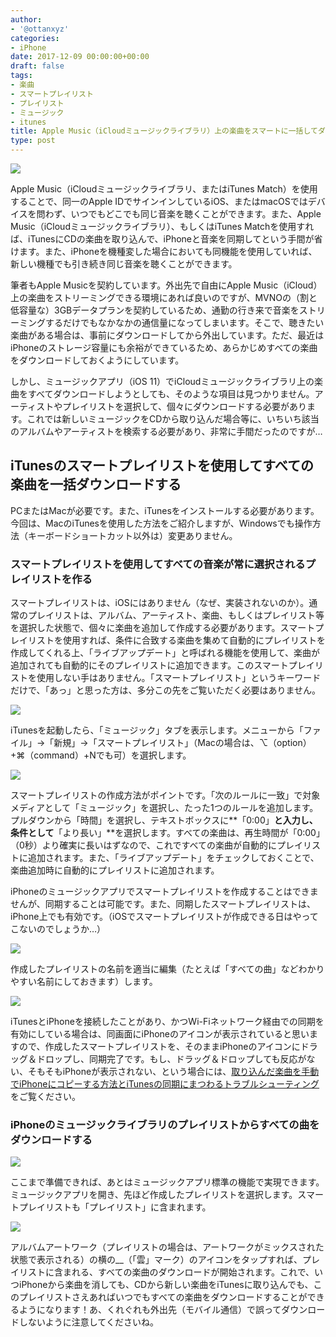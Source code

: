 ```yaml
---
author:
- '@ottanxyz'
categories:
- iPhone
date: 2017-12-09 00:00:00+00:00
draft: false
tags:
- 楽曲
- スマートプレイリスト
- プレイリスト
- ミュージック
- itunes
title: Apple Music（iCloudミュージックライブラリ）上の楽曲をスマートに一括してダウンロードする方法
type: post
---
```


![](171209-5a2bde03513bf.jpg)

Apple Music（iCloudミュージックライブラリ、またはiTunes Match）を使用することで、同一のApple IDでサインインしているiOS、またはmacOSではデバイスを問わず、いつでもどこでも同じ音楽を聴くことができます。また、Apple Music（iCloudミュージックライブラリ）、もしくはiTunes Matchを使用すれば、iTunesにCDの楽曲を取り込んで、iPhoneと音楽を同期してという手間が省けます。また、iPhoneを機種変した場合においても同機能を使用していれば、新しい機種でも引き続き同じ音楽を聴くことができます。

筆者もApple Musicを契約しています。外出先で自由にApple Music（iCloud）上の楽曲をストリーミングできる環境にあれば良いのですが、MVNOの（割と低容量な）3GBデータプランを契約しているため、通勤の行き来で音楽をストリーミングするだけでもなかなかの通信量になってしまいます。そこで、聴きたい楽曲がある場合は、事前にダウンロードしてから外出しています。ただ、最近はiPhoneのストレージ容量にも余裕ができているため、あらかじめすべての楽曲をダウンロードしておくようにしています。

しかし、ミュージックアプリ（iOS 11）でiCloudミュージックライブラリ上の楽曲をすべてダウンロードしようとしても、そのような項目は見つかりません。アーティストやプレイリストを選択して、個々にダウンロードする必要があります。これでは新しいミュージックをCDから取り込んだ場合等に、いちいち該当のアルバムやアーティストを検索する必要があり、非常に手間だったのですが…

## iTunesのスマートプレイリストを使用してすべての楽曲を一括ダウンロードする

PCまたはMacが必要です。また、iTunesをインストールする必要があります。今回は、MacのiTunesを使用した方法をご紹介しますが、Windowsでも操作方法（キーボードショートカット以外は）変更ありません。

### スマートプレイリストを使用してすべての音楽が常に選択されるプレイリストを作る

スマートプレイリストは、iOSにはありません（なぜ、実装されないのか）。通常のプレイリストは、アルバム、アーティスト、楽曲、もしくはプレイリスト等を選択した状態で、個々に楽曲を追加して作成する必要があります。スマートプレイリストを使用すれば、条件に合致する楽曲を集めて自動的にプレイリストを作成してくれる上、「ライブアップデート」と呼ばれる機能を使用して、楽曲が追加されても自動的にそのプレイリストに追加できます。このスマートプレイリストを使用しない手はありません。「スマートプレイリスト」というキーワードだけで、「あっ」と思った方は、多分この先をご覧いただく必要はありません。

![](171209-5a2bdff97efb7.png)

iTunesを起動したら、「ミュージック」タブを表示します。メニューから「ファイル」→「新規」→「スマートプレイリスト」（Macの場合は、⌥（option）+⌘（command）+Nでも可）を選択します。

![](171209-5a2be005b6ed2.png)

スマートプレイリストの作成方法がポイントです。「次のルールに一致」で対象メディアとして「ミュージック」を選択し、たった1つのルールを追加します。プルダウンから「時間」を選択し、テキストボックスに**「0:00」**と入力し、条件として**「より長い」**を選択します。すべての楽曲は、再生時間が「0:00」（0秒）より確実に長いはずなので、これですべての楽曲が自動的にプレイリストに追加されます。また、「ライブアップデート」をチェックしておくことで、楽曲追加時に自動的にプレイリストに追加されます。

iPhoneのミュージックアプリでスマートプレイリストを作成することはできませんが、同期することは可能です。また、同期したスマートプレイリストは、iPhone上でも有効です。（iOSでスマートプレイリストが作成できる日はやってこないのでしょうか…）

![](171209-5a2be00e1ce64.png)

作成したプレイリストの名前を適当に編集（たとえば「すべての曲」などわかりやすい名前にしておきます）します。

![](171209-5a2be0165419b.png)

iTunesとiPhoneを接続したことがあり、かつWi-Fiネットワーク経由での同期を有効にしている場合は、同画面にiPhoneのアイコンが表示されていると思いますので、作成したスマートプレイリストを、そのままiPhoneのアイコンにドラッグ＆ドロップし、同期完了です。もし、ドラッグ＆ドロップしても反応がない、そもそもiPhoneが表示されない、という場合には、[取り込んだ楽曲を手動でiPhoneにコピーする方法とiTunesの同期にまつわるトラブルシューティング](/posts/2017/11/itunes-iphone-music-copy-trouble-6269/)をご覧ください。

### iPhoneのミュージックライブラリのプレイリストからすべての曲をダウンロードする

![](171209-5a2be527c6f68.jpeg)

ここまで準備できれば、あとはミュージックアプリ標準の機能で実現できます。ミュージックアプリを開き、先ほど作成したプレイリストを選択します。スマートプレイリストも「プレイリスト」に含まれます。

![](171209-5a2be52ed1f93.jpeg)

アルバムアートワーク（プレイリストの場合は、アートワークがミックスされた状態で表示される）の横の\_\_（「雲」マーク）のアイコンをタップすれば、プレイリストに含まれる、すべての楽曲のダウンロードが開始されます。これで、いつiPhoneから楽曲を消しても、CDから新しい楽曲をiTunesに取り込んでも、このプレイリストさえあればいつでもすべての楽曲をダウンロードすることができるようになります！あ、くれぐれも外出先（モバイル通信）で誤ってダウンロードしないように注意してくださいね。
